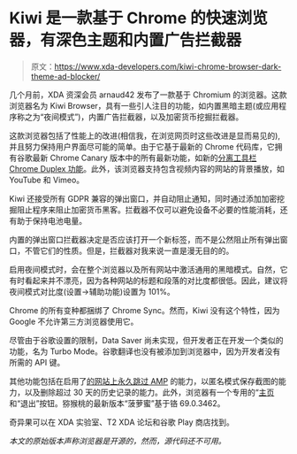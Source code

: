 # Kiwi 是一款基于 Chrome 的快速浏览器，有深色主题和内置广告拦截器

> 原文：<https://www.xda-developers.com/kiwi-chrome-browser-dark-theme-ad-blocker/>

几个月前，XDA 资深会员 arnaud42 发布了一款基于 Chromium 的浏览器。这款浏览器名为 Kiwi Browser，具有一些引人注目的功能，如内置黑暗主题(或应用程序称之为“夜间模式”)，内置广告拦截器，以及加密货币挖掘拦截器。

这款浏览器包括了性能上的改进(相信我，在浏览网页时这些改进是显而易见的),并且努力保持用户界面尽可能的简单。由于它基于最新的 Chrome 代码库，它拥有谷歌最新 Chrome Canary 版本中的所有最新功能，如新的[分离工具栏 Chrome Duplex 功能](https://www.xda-developers.com/google-chrome-duplex-split-toolbar-one-handed/)。此外，该浏览器支持包含视频内容的网站的背景播放，如 YouTube 和 Vimeo。

Kiwi 还接受所有 GDPR 兼容的弹出窗口，并自动阻止通知，同时通过添加加密挖掘阻止程序来阻止加密货币黑客。拦截器不仅可以避免设备不必要的性能消耗，还有助于保持电池电量。

内置的弹出窗口拦截器决定是否应该打开一个新标签，而不是公然阻止所有弹出窗口，不管它们的性质。但是，拦截器对我来说一直是漫无目的的。

启用夜间模式时，会在整个浏览器以及所有网站中激活通用的黑暗模式。自然，它有时看起来并不漂亮，因为各种网站的标题和段落的对比度都很低。因此，建议将夜间模式对比度(设置->辅助功能)设置为 101%。

Chrome 的所有变种都捆绑了 Chrome Sync。然而，Kiwi 没有这个特性，因为 Google 不允许第三方浏览器使用它。

尽管由于谷歌设置的限制，Data Saver 尚未实现，但开发者正在开发一个类似的功能，名为 Turbo Mode。谷歌翻译也没有被添加到浏览器中，因为开发者没有所需的 API 键。

其他功能包括在启用了[的网站上永久跳过 AMP](https://www.xda-developers.com/bypass-amp-links-deampify/) 的能力，以匿名模式保存截图的能力，以及删除超过 30 天的历史记录的能力。此外，浏览器有一个专用的“[主页](https://www.xda-developers.com/google-chrome-home-button-android-return/)和“退出”按钮。猕猴桃的最新版本“菠萝蜜”基于铬 69.0.3462。

奇异果可以在 XDA 实验室、T2 XDA 论坛和谷歌 Play 商店找到。

*本文的原始版本声称浏览器是开源的，然而，源代码还不可用。*